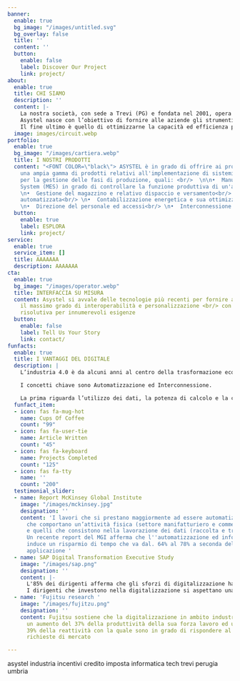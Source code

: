```yaml
---
banner:
  enable: true
  bg_image: "/images/untitled.svg"
  bg_overlay: false
  title: ''
  content: ''
  button:
    enable: false
    label: Discover Our Project
    link: project/
about:
  enable: true
  title: CHI SIAMO
  description: ''
  content: |-
    La nostra società, con sede a Trevi (PG) e fondata nel 2001, opera nel settore dello sviluppo software con particolare riferimento alla progettazione e realizzazione di sistemi di raccolta, analisi ed elaborazione dati.<br/>
    Asystel nasce con l’obiettivo di fornire alle aziende gli strumenti più adatti per la gestione delle problematiche relative al processo di produzione, fatturazione ed amministrazione delle risorse umane ed energetiche.<br/>
    Il fine ultimo è quello di ottimizzarne la capacità ed efficienza produttiva onde ottenre il massimo sia dal punto di vista commerciale che da quello dell'innovazione con tutti i relativi benefici economici e fiscali
  image: images/circuit.webp
portfolio:
  enable: true
  bg_image: "/images/cartiera.webp"
  title: I NOSTRI PRODOTTI
  content: "<FONT COLOR=\"black\"> ASYSTEL è in grado di offrire ai propri clienti
    una ampia gamma di prodotti relativi all'implementazione di sistemi automatici
    per la gestione delle fasi di produzione, quali: <br/>  \n\n•  Manufacturing Execution
    System (MES) in grado di controllare la funzione produttiva di un'azienda<br/>
    \n•  Gestione del magazzino e relativo dispaccio e versamento<br/> \n•  Tracciabilità
    automatizzata<br/> \n•  Contabilizzazione energetica e sua ottimizzazione<br/>
    \n•  Direzione del personale ed accessi<br/> \n•  Interconnessione ed integrazione<br/></FONT>"
  button:
    enable: true
    label: ESPLORA
    link: project/
service:
  enable: true
  service_item: []
  title: AAAAAAA
  description: AAAAAAA
cta:
  enable: true
  bg_image: "/images/operator.webp"
  title: INTERFACCIA SU MISURA
  content: Asystel si avvale delle tecnologie più recenti per fornire al committente
    il massimo grado di interoperabilità e personalizzazione <br/> con una interfaccia
    risolutiva per innumerevoli esigenze
  button:
    enable: false
    label: Tell Us Your Story
    link: contact/
funfacts:
  enable: true
  title: I VANTAGGI DEL DIGITALE
  description: |
    L’industria 4.0 è da alcuni anni al centro della trasformazione economica in Italia e nel mondo. Illustrata all’interno della legge di Bilancio 2017  si pone l’obiettivo di mobilitare investimenti in ricerca, sviluppo e innovazione con focus sulle tecnologie dell’Industria 4.0. Questo piano ha poi subito evoluzioni e revisioni: da Piano Industria 4.0 a Piano Impresa 4.0 fino al piano nazionale della Transizione 4.0 attualmente in vigore.

    I concetti chiave sono Automatizzazione ed Interconnessione.

    La prima riguarda l’utilizzo dei dati, la potenza di calcolo e la connettività, e si declina in big data, open data, IoT, machine-to-machine e cloud computing per la centralizzazione delle informazioni e la loro conservazione. La seconda è quella degli analytics: una volta raccolti i dati, bisogna ricavarne valore. Oggi solo l’1% dei dati raccolti viene utilizzato dalle imprese, che potrebbero invece ottenere vantaggi a partire dal “machine learning”, dalle macchine cioè che perfezionano la loro resa “imparando” dai dati via via raccolti e analizzati.
  funfact_item:
  - icon: fas fa-mug-hot
    name: Cups Of Coffee
    count: "99"
  - icon: fas fa-user-tie
    name: Article Written
    count: "45"
  - icon: fas fa-keyboard
    name: Projects Completed
    count: "125"
  - icon: fas fa-tty
    name: ''
    count: "200"
  testimonial_slider:
  - name: Report McKinsey Global Institute
    image: "/images/mckinsey.jpg"
    designation: ''
    content: 'I lavori che si prestano maggiormente ad essere automatizzati sono quelli
      che comportano un’attività fisica (settore manifatturiero e commercio al dettaglio)
      e quelli che consistono nella lavorazione dei dati (raccolta e trasformazione).
      Un recente report del MGI afferma che l''automatizzazione ed informatizzazione
      induce un risparmio di tempo che va dal. 64% al 78% a seconda dell''ambito di
      applicazione '
  - name: SAP Digital Transformation Executive Study
    image: "/images/sap.png"
    designation: ''
    content: |-
      L'85% dei dirigenti afferma che gli sforzi di digitalizzazione hanno aumentato la quota di mercato fino al 39% rispetto agli altri diretti competitor del settore che non utilizzano sistemi infromatizzati.
      I dirigenti che investono nella digitalizzazione si aspettano una crescita dei ricavi del 23% in più rispetto a tutti gli altri nei prossimi due anni e prevedono un ROI (ritorno d'investimento) fino al 119%.
  - name: 'Fujitsu research '
    image: "/images/fujitzu.png"
    designation: ''
    content: Fujitsu sostiene che la digitalizzazione in ambito industriale ha portato
      un aumento del 37% della produttività della sua forza lavoro ed un aumento del
      39% della reattività con la quale sono in grado di rispondere al mutamento delle
      richieste di mercato

---
```

asystel industria incentivi credito imposta informatica tech trevi perugia umbria